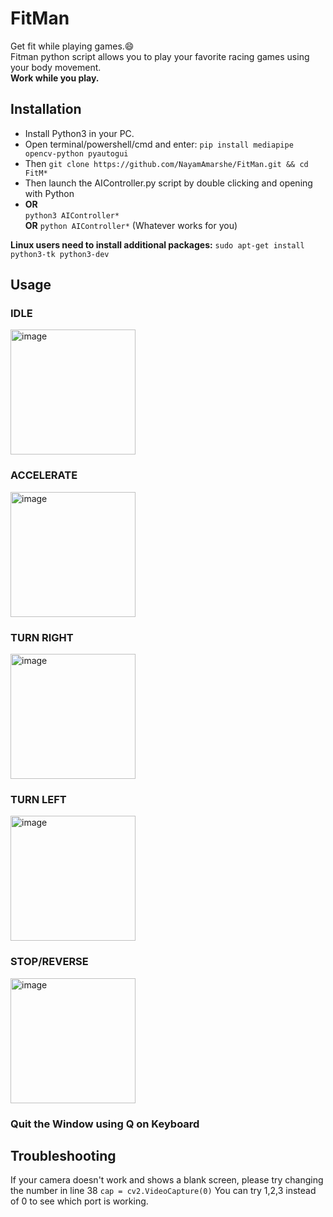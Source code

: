 # FitMan
Get fit while playing games.😄  
Fitman python script allows you to play your favorite racing games using your body movement.  
**Work while you play.**

## Installation

* Install Python3 in your PC.
* Open terminal/powershell/cmd and enter: `pip install mediapipe opencv-python pyautogui`
* Then `git clone https://github.com/NayamAmarshe/FitMan.git && cd FitM*`
* Then launch the AIController.py script by double clicking and opening with Python  
* **OR**  
`python3 AIController*`  
**OR**
`python AIController*` (Whatever works for you)  

**Linux users need to install additional packages:** `sudo apt-get install python3-tk python3-dev`

## Usage

### **IDLE**  
<a href="https://ibb.co/rbdG9v3"><img src="https://i.ibb.co/n3PspRB/image.png" alt="image" border="0" width="200px"></a>

### **ACCELERATE**  
<a href="https://ibb.co/56xwV7h"><img src="https://i.ibb.co/s2JzrB9/image.png" alt="image" border="0" width="200px"></a>

### **TURN RIGHT**  
<a href="https://ibb.co/J5yTyZY"><img src="https://i.ibb.co/2gsrsJz/image.png" alt="image" border="0" width="200px"></a>

### **TURN LEFT**  
<a href="https://ibb.co/FqZ5m8b"><img src="https://i.ibb.co/0V4CmYj/image.png" alt="image" border="0" width="200px"></a>

### **STOP/REVERSE**  
<a href="https://ibb.co/ZGzDNSN"><img src="https://i.ibb.co/9cH5GhG/image.png" alt="image" border="0" width="200px"></a>


### Quit the Window using Q on Keyboard

## Troubleshooting

If your camera doesn't work and shows a blank screen, please try changing the number in line 38
`cap = cv2.VideoCapture(0)`
You can try 1,2,3 instead of 0 to see which port is working.
